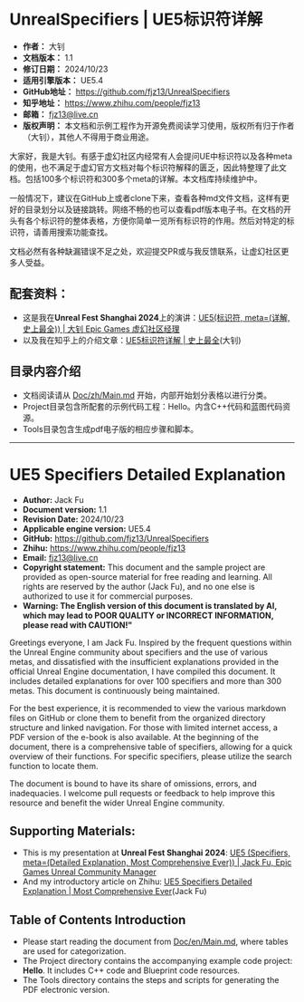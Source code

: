 # UnrealSpecifiers | UE5标识符详解

- **作者：** 大钊
- **文档版本：** 1.1
- **修订日期：** 2024/10/23
- **适用引擎版本：** UE5.4
- **GitHub地址：** https://github.com/fjz13/UnrealSpecifiers
- **知乎地址：** https://www.zhihu.com/people/fjz13
- **邮箱：** fjz13@live.cn
- **版权声明：** 本文档和示例工程作为开源免费阅读学习使用，版权所有归于作者（大钊），其他人不得用于商业用途。

大家好，我是大钊。有感于虚幻社区内经常有人会提问UE中标识符以及各种meta的使用，也不满足于虚幻官方文档对每个标识符解释的匮乏，因此特整理了此文档。包括100多个标识符和300多个meta的详解。本文档库持续维护中。

一般情况下，建议在GitHub上或者clone下来，查看各种md文件文档，这样有更好的目录划分以及链接跳转。网络不畅的也可以查看pdf版本电子书。在文档的开头有各个标识符的整体表格，方便你简单一览所有标识符的作用。然后对特定的标识符，请善用搜索功能查找。

文档必然有各种缺漏错误不足之处，欢迎提交PR或与我反馈联系，让虚幻社区更多人受益。

## 配套资料：

- 这是我在**Unreal Fest Shanghai 2024**上的演讲：[UE5(标识符, meta=(详解, 史上最全)) | 大钊 Epic Games 虚幻社区经理](https://www.bilibili.com/video/BV1152LYrECW/)
- 以及我在知乎上的介绍文章：[UE5标识符详解 | 史上最全](https://zhuanlan.zhihu.com/p/717920216)(大钊)

## 目录内容介绍

- 文档阅读请从 [Doc/zh/Main.md](Doc/zh/Main.md) 开始，内部开始划分表格以进行分类。
- Project目录包含所配套的示例代码工程：Hello。内含C++代码和蓝图代码资源。
- Tools目录包含生成pdf电子版的相应步骤和脚本。



---

# UE5 Specifiers Detailed Explanation

- **Author:** Jack Fu
- **Document version:** 1.1
- **Revision Date:** 2024/10/23
- **Applicable engine version:** UE5.4
- **GitHub:** https://github.com/fjz13/UnrealSpecifiers
- **Zhihu:** https://www.zhihu.com/people/fjz13
- **Email:** fjz13@live.cn
- **Copyright statement:** This document and the sample project are provided as open-source material for free reading and learning. All rights are reserved by the author (Jack Fu), and no one else is authorized to use it for commercial purposes.
- **Warning: The English version of this document is translated by AI, which may lead to POOR QUALITY or INCORRECT INFORMATION, please read with CAUTION!"**

Greetings everyone, I am Jack Fu. Inspired by the frequent questions within the Unreal Engine community about specifiers and the use of various metas, and dissatisfied with the insufficient explanations provided in the official Unreal Engine documentation, I have compiled this document. It includes detailed explanations for over 100 specifiers and more than 300 metas. This document is continuously being maintained.

For the best experience, it is recommended to view the various markdown files on GitHub or clone them to benefit from the organized directory structure and linked navigation. For those with limited internet access, a PDF version of the e-book is also available. At the beginning of the document, there is a comprehensive table of specifiers, allowing for a quick overview of their functions. For specific specifiers, please utilize the search function to locate them.

The document is bound to have its share of omissions, errors, and inadequacies. I welcome pull requests or feedback to help improve this resource and benefit the wider Unreal Engine community.

## Supporting Materials: 

- This is my presentation at **Unreal Fest Shanghai 2024**: [UE5 (Specifiers, meta=(Detailed Explanation, Most Comprehensive Ever)) | Jack Fu, Epic Games Unreal Community Manager](https://www.bilibili.com/video/BV1152LYrECW/) 
-  And my introductory article on Zhihu: [UE5 Specifiers Detailed Explanation | Most Comprehensive Ever](https://zhuanlan.zhihu.com/p/717920216)(Jack Fu)



## Table of Contents Introduction 

- Please start reading the document from [Doc/en/Main.md](Doc/en/Main.md), where tables are used for categorization.
- The Project directory contains the accompanying example code project: **Hello**. It includes C++ code and Blueprint code resources. 
- The Tools directory contains the steps and scripts for generating the PDF electronic version.